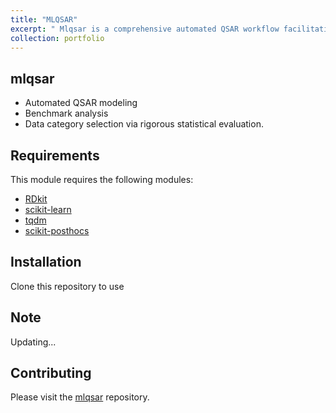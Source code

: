 ```yaml
---
title: "MLQSAR"
excerpt: " Mlqsar is a comprehensive automated QSAR workflow facilitating benchmark analysis and data category selection via rigorous statistical evaluation <br/><img src='/images/ml_qsar/QSAR.png' width='800' class='center'>"
collection: portfolio
---
```



## mlqsar
- Automated QSAR modeling
- Benchmark analysis
- Data category selection via rigorous statistical evaluation.


## Requirements

This module requires the following modules:

- [RDkit](https://www.rdkit.org/)
- [scikit-learn](https://scikit-learn.org/stable/)
- [tqdm](https://pypi.org/project/tqdm/)
- [scikit-posthocs](https://scikit-posthocs.readthedocs.io/en/latest/)

## Installation
Clone this repository to use

## Note
Updating...

## Contributing

Please visit the [mlqsar](https://github.com/TieuLongPhan/mlqsar) repository.

